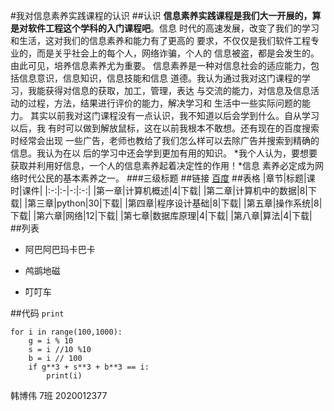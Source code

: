 #我对信息素养实践课程的认识
##认识
**信息素养实践课程是我们大一开展的，算是对软件工程这个学科的入门课程吧**。信息
时代的高速发展，改变了我们的学习和生活，这对我们的信息素养和能力有了更高的
要求，不仅仅是我们软件工程专业的，而是关乎社会上的每个人，网络诈骗，个人的
信息被盗，都是会发生的。由此可见，培养信息素养尤为重要。
信息素养是一种对信息社会的适应能力，包括信息意识，信息知识，信息技能和信息
道德。我认为通过我对这门课程的学习，我能获得对信息的获取，加工，管理，表达
与交流的能力，对信息及信息活动的过程，方法，结果进行评价的能力，解决学习和
生活中一些实际问题的能力。
其实以前我对这门课程没有一点认识，我不知道以后会学到什么。自从学习以后，我
有时可以做到解放鼠标，这在以前我根本不敢想。还有现在的百度搜索时经常会出现
一些广告，老师也教给了我们怎么样可以去除广告并搜索到精确的信息。我认为在以
后的学习中还会学到更加有用的知识。
*我个人认为，要想要获取并利用好信息，一个人的信息素养起着决定性的作用！*信息
素养必定成为网络时代公民的基本素养之一。
###三级标题
##链接
[百度](http://www.baidu.com)
##表格
|章节|标题|课时|课件|
|:-:|:-|-:|:-:|
|第一章|计算机概述|4|下载|
|第二章|计算机中的数据|8|下载|
|第三章|python|30|下载|
|第四章|程序设计基础|8|下载|
|第五章|操作系统|8|下载|
|第六章|网络|12|下载|
|第七章|数据库原理|4|下载|
|第八章|算法|4|下载|
##列表
- 阿巴阿巴玛卡巴卡

- 鸬鹚地磁

- 叮叮车

##代码
`print`
```
for i in range(100,1000):
    g = i % 10
    s = i //10 %10
    b = i // 100
    if g**3 + s**3 + b**3 == i:
        print(i)
```
韩博伟 7班 2020012377

